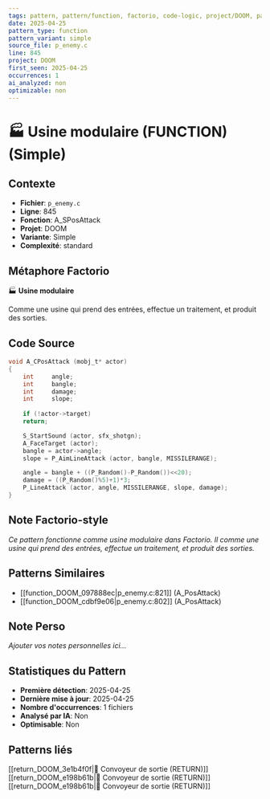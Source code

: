 ```yaml
---
tags: pattern, pattern/function, factorio, code-logic, project/DOOM, pattern/variant/simple
date: 2025-04-25
pattern_type: function
pattern_variant: simple
source_file: p_enemy.c
line: 845
project: DOOM
first_seen: 2025-04-25
occurrences: 1
ai_analyzed: non
optimizable: non
---
```


# 🏭 Usine modulaire (FUNCTION) (Simple)

## Contexte
- **Fichier**: `p_enemy.c`
- **Ligne**: 845
- **Fonction**: A_SPosAttack
- **Projet**: DOOM
- **Variante**: Simple
- **Complexité**: standard

## Métaphore Factorio
🏭 **Usine modulaire**

Comme une usine qui prend des entrées, effectue un traitement, et produit des sorties.

## Code Source
```c
void A_CPosAttack (mobj_t* actor)
{
    int		angle;
    int		bangle;
    int		damage;
    int		slope;
	
    if (!actor->target)
	return;

    S_StartSound (actor, sfx_shotgn);
    A_FaceTarget (actor);
    bangle = actor->angle;
    slope = P_AimLineAttack (actor, bangle, MISSILERANGE);

    angle = bangle + ((P_Random()-P_Random())<<20);
    damage = ((P_Random()%5)+1)*3;
    P_LineAttack (actor, angle, MISSILERANGE, slope, damage);
}
```

## Note Factorio-style
*Ce pattern fonctionne comme usine modulaire dans Factorio. Il comme une usine qui prend des entrées, effectue un traitement, et produit des sorties.*

## Patterns Similaires
- [[function_DOOM_097888ec|p_enemy.c:821]] (A_PosAttack)
- [[function_DOOM_cdbf9e06|p_enemy.c:802]] (A_PosAttack)

## Note Perso
*Ajouter vos notes personnelles ici...*

## Statistiques du Pattern
- **Première détection**: 2025-04-25
- **Dernière mise à jour**: 2025-04-25
- **Nombre d'occurrences**: 1 fichiers
- **Analysé par IA**: Non
- **Optimisable**: Non

## Patterns liés
[[return_DOOM_3e1b4f0f|🚚 Convoyeur de sortie (RETURN)]]
[[return_DOOM_e198b61b|🚚 Convoyeur de sortie (RETURN)]]
[[return_DOOM_e198b61b|🚚 Convoyeur de sortie (RETURN)]]

